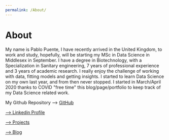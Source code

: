 ```yaml
---
permalink: /About/
---
```

# About

My name is Pablo Puente, I have recently arrived in the United Kingdom, to work and study, hopefully, will be starting my MSc in Data Science in Middlesex in September. I have a degree in Biotechnology, with a Specialization in Sanitary engineering, 7 years of professional experience and 3 years of academic research. I really enjoy the challenge of working with data, fitting models and getting insights. I started to learn Data Science on my own last year, and from then never stopped. I started in March/April 2020 thanks to COVID "free time" this blog/page/portfolio to keep track of my Data Science related work.

My Github Repository --> [GitHub](https://github.com/PaulB86UK)

[--> Linkedin Profile](https://www.linkedin.com/in/ppuente86/)

[--> Projects](https://paulb86uk.github.io/PP_ART.github.io/Projects/)

[--> Blog](https://paulb86uk.github.io/PP_ART.github.io/Blog/)
